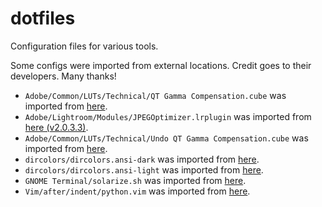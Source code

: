 dotfiles
================================================================================

Configuration files for various tools.

Some configs were imported from external locations. Credit goes to their
developers. Many thanks!

* `Adobe/Common/LUTs/Technical/QT Gamma Compensation.cube` was imported from
[here](https://community.adobe.com/t5/premiere-pro/quot-why-does-my-footage-look-darker-in-premiere-quot-color-q-a/td-p/4788414?page=1).
* `Adobe/Lightroom/Modules/JPEGOptimizer.lrplugin` was imported from
[here (v2.0.3.3)](https://github.com/ftischhauser/JPEGOptimizer).
* `Adobe/Common/LUTs/Technical/Undo QT Gamma Compensation.cube` was imported from
[here](https://community.adobe.com/t5/premiere-pro/quot-why-does-my-footage-look-darker-in-premiere-quot-color-q-a/td-p/4788414?page=1).
* `dircolors/dircolors.ansi-dark` was imported from
[here](https://github.com/seebi/dircolors-solarized).
* `dircolors/dircolors.ansi-light` was imported from
[here](https://github.com/seebi/dircolors-solarized).
* `GNOME Terminal/solarize.sh` was imported from
[here](https://gist.github.com/codeforkjeff/1397104).
* `Vim/after/indent/python.vim` was imported from
[here](https://github.com/google/styleguide).
